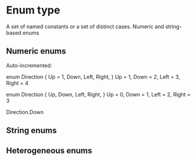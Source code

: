 # Enum type
A set of named constants or a set of distinct cases.
Numeric and string-based enums

## Numeric enums
Auto-incremented:

enum Direction {
  Up = 1,
  Down,
  Left, 
  Right,
}
Up = 1, Down = 2, Left = 3, Right = 4

enum Direction {
  Up,
  Down,
  Left, 
  Right,
}
Up = 0, Down = 1, Left = 2, Right = 3

Direction.Down


## String enums

## Heterogeneous enums
